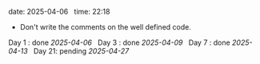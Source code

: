 date: 2025-04-06  
time: 22:18  


- Don't write the comments on the well defined code.
  

Day 1 : done *2025-04-06*  
Day 3 : done *2025-04-09*  
Day 7 : done *2025-04-13*  
Day 21: pending *2025-04-27*